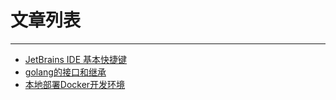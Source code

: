 # 文章列表

***

*   [JetBrains IDE 基本快捷键](./docs/jetbrains_ide_shortcuts.html)
*   [golang的接口和继承](./docs/go_inheritance.html)
*   [本地部署Docker开发环境](./docs/develop_docker_deploy.html)